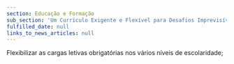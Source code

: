 ```yaml
---
section: Educação e Formação
sub_section: 'Um Currículo Exigente e Flexível para Desafios Imprevisíveis'
fulfilled_date: null
links_to_news_articles: null
---
```


Flexibilizar as cargas letivas obrigatórias nos vários níveis de escolaridade;